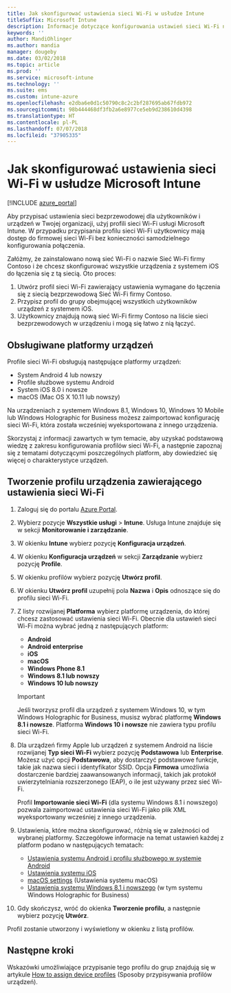 ```yaml
---
title: Jak skonfigurować ustawienia sieci Wi-Fi w usłudze Intune
titleSuffix: Microsoft Intune
description: Informacje dotyczące konfigurowania ustawień sieci Wi-Fi na zarządzanych urządzeniach przy użyciu usługi Microsoft Intune.
keywords: ''
author: MandiOhlinger
ms.author: mandia
manager: dougeby
ms.date: 03/02/2018
ms.topic: article
ms.prod: ''
ms.service: microsoft-intune
ms.technology: ''
ms.suite: ems
ms.custom: intune-azure
ms.openlocfilehash: e2dba6e0d1c50790c8c2c2bf287695ab67fdb972
ms.sourcegitcommit: 98b444468df3fb2a6e8977ce5eb9d238610d4398
ms.translationtype: HT
ms.contentlocale: pl-PL
ms.lasthandoff: 07/07/2018
ms.locfileid: "37905335"
---
```

# <a name="how-to-configure-wi-fi-settings-in-microsoft-intune"></a>Jak skonfigurować ustawienia sieci Wi-Fi w usłudze Microsoft Intune

[!INCLUDE [azure_portal](./includes/azure_portal.md)]

Aby przypisać ustawienia sieci bezprzewodowej dla użytkowników i urządzeń w Twojej organizacji, użyj profili sieci Wi-Fi usługi Microsoft Intune. W przypadku przypisania profilu sieci Wi-Fi użytkownicy mają dostęp do firmowej sieci Wi-Fi bez konieczności samodzielnego konfigurowania połączenia.

Załóżmy, że zainstalowano nową sieć Wi-Fi o nazwie Sieć Wi-Fi firmy Contoso i że chcesz skonfigurować wszystkie urządzenia z systemem iOS do łączenia się z tą siecią. Oto proces:

1. Utwórz profil sieci Wi-Fi zawierający ustawienia wymagane do łączenia się z siecią bezprzewodową Sieć Wi-Fi firmy Contoso.
2. Przypisz profil do grupy obejmującej wszystkich użytkowników urządzeń z systemem iOS.
3. Użytkownicy znajdują nową sieć Wi-Fi firmy Contoso na liście sieci bezprzewodowych w urządzeniu i mogą się łatwo z nią łączyć.

## <a name="supported-device-platforms"></a>Obsługiwane platformy urządzeń

Profile sieci Wi-Fi obsługują następujące platformy urządzeń:

- System Android 4 lub nowszy
- Profile służbowe systemu Android
- System iOS 8.0 i nowsze
- macOS (Mac OS X 10.11 lub nowszy)

Na urządzeniach z systemem Windows 8.1, Windows 10, Windows 10 Mobile lub Windows Holographic for Business możesz zaimportować konfigurację sieci Wi-Fi, która została wcześniej wyeksportowana z innego urządzenia.

Skorzystaj z informacji zawartych w tym temacie, aby uzyskać podstawową wiedzę z zakresu konfigurowania profilów sieci Wi-Fi, a następnie zapoznaj się z tematami dotyczącymi poszczególnych platform, aby dowiedzieć się więcej o charakterystyce urządzeń.

## <a name="create-a-device-profile-containing-wi-fi-settings"></a>Tworzenie profilu urządzenia zawierającego ustawienia sieci Wi-Fi

1. Zaloguj się do portalu [Azure Portal](https://portal.azure.com).
2. Wybierz pozycje **Wszystkie usługi** > **Intune**. Usługa Intune znajduje się w sekcji **Monitorowanie i zarządzanie**.
3. W okienku **Intune** wybierz pozycję **Konfiguracja urządzeń**.
2. W okienku **Konfiguracja urządzeń** w sekcji **Zarządzanie** wybierz pozycję **Profile**.
3. W okienku profilów wybierz pozycję **Utwórz profil**.
4. W okienku **Utwórz profil** uzupełnij pola **Nazwa** i **Opis** odnoszące się do profilu sieci Wi-Fi.
5. Z listy rozwijanej **Platforma** wybierz platformę urządzenia, do której chcesz zastosować ustawienia sieci Wi-Fi. Obecnie dla ustawień sieci Wi-Fi można wybrać jedną z następujących platform:
    - **Android**
    - **Android enterprise**
    - **iOS**
    - **macOS**
    - **Windows Phone 8.1**
    - **Windows 8.1 lub nowszy**
    - **Windows 10 lub nowszy**

   > [!IMPORTANT]
   > Jeśli tworzysz profil dla urządzeń z systemem Windows 10, w tym Windows Holographic for Business, musisz wybrać platformę **Windows 8.1 i nowsze**. Platforma **Windows 10 i nowsze** nie zawiera typu profilu sieci Wi-Fi. 

6. Dla urządzeń firmy Apple lub urządzeń z systemem Android na liście rozwijanej **Typ sieci Wi-Fi** wybierz pozycję **Podstawowa** lub **Enterprise**. Możesz użyć opcji **Podstawowa**, aby dostarczyć podstawowe funkcje, takie jak nazwa sieci i identyfikator SSID. Opcja **Firmowa** umożliwia dostarczenie bardziej zaawansowanych informacji, takich jak protokół uwierzytelniania rozszerzonego (EAP), o ile jest używany przez sieć Wi-Fi. 

   Profil **Importowanie sieci Wi-Fi** (dla systemu Windows 8.1 i nowszego) pozwala zaimportować ustawienia sieci Wi-Fi jako plik XML wyeksportowany wcześniej z innego urządzenia.
1. Ustawienia, które można skonfigurować, różnią się w zależności od wybranej platformy. Szczegółowe informacje na temat ustawień każdej z platform podano w następujących tematach:
    - [Ustawienia systemu Android i profilu służbowego w systemie Android](wi-fi-settings-android.md)
    - [Ustawienia systemu iOS](wi-fi-settings-ios.md)
    - [macOS settings](wi-fi-settings-macos.md) (Ustawienia systemu macOS)
    - [Ustawienia systemu Windows 8.1 i nowszego](wi-fi-settings-import-windows-8-1.md) (w tym systemu Windows Holographic for Business)
1. Gdy skończysz, wróć do okienka **Tworzenie profilu**, a następnie wybierz pozycję **Utwórz**.

Profil zostanie utworzony i wyświetlony w okienku z listą profilów.

## <a name="next-steps"></a>Następne kroki

Wskazówki umożliwiające przypisanie tego profilu do grup znajdują się w artykule [How to assign device profiles](device-profile-assign.md) (Sposoby przypisywania profilów urządzeń).
